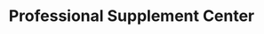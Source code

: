 ---
title: "Professional Supplement Center"
url: /sarasota/professional-supplement-center/
shop: Nahrungsergänzung
---